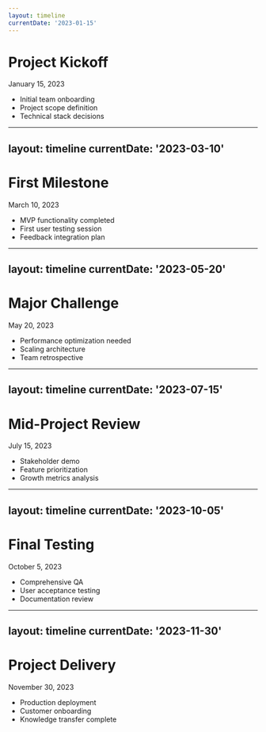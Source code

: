 ```yaml
---
layout: timeline
currentDate: '2023-01-15'
---
```


# Project Kickoff
January 15, 2023

- Initial team onboarding
- Project scope definition
- Technical stack decisions

---
layout: timeline
currentDate: '2023-03-10'
---

# First Milestone
March 10, 2023

- MVP functionality completed
- First user testing session
- Feedback integration plan

---
layout: timeline
currentDate: '2023-05-20'
---

# Major Challenge
May 20, 2023

- Performance optimization needed
- Scaling architecture
- Team retrospective 

---
layout: timeline
currentDate: '2023-07-15'
---

# Mid-Project Review
July 15, 2023

- Stakeholder demo
- Feature prioritization
- Growth metrics analysis

---
layout: timeline
currentDate: '2023-10-05'
---

# Final Testing
October 5, 2023

- Comprehensive QA
- User acceptance testing
- Documentation review

---
layout: timeline
currentDate: '2023-11-30'
---

# Project Delivery
November 30, 2023

- Production deployment
- Customer onboarding
- Knowledge transfer complete